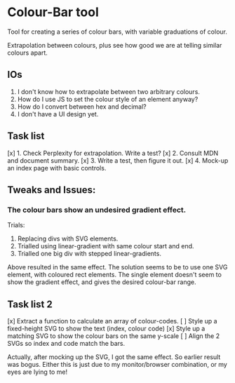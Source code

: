 # Colour-Bar tool
Tool for creating a series of colour bars, with variable graduations of colour.

Extrapolation between colours, plus see how good we are at telling similar colours apart.

## IOs
1. I don't know how to extrapolate between two arbitrary colours.
2. How do I use JS to set the colour style of an element anyway?
3. How do I convert between hex and decimal?
4. I don't have a UI design yet.

## Task list
[x] 1. Check Perplexity for extrapolation. Write a test?
[x] 2. Consult MDN and document summary.
[x] 3. Write a test, then figure it out.
[x] 4. Mock-up an index page with basic controls.

## Tweaks and Issues:
### The colour bars show an undesired gradient effect.
Trials:
1. Replacing divs with SVG elements.
2. Trialled using linear-gradient with same colour start and end.
3. Trialled one big div with stepped linear-gradients.

Above resulted in the same effect.
The solution seems to be to use one SVG element, with coloured rect elements.
The single element doesn't seem to show the gradient effect, and gives the desired colour-bar range.

## Task list 2
[x] Extract a function to calculate an array of colour-codes.
[ ] Style up a fixed-height SVG to show the text (index, colour code)
[x] Style up a matching SVG to show the colour bars on the same y-scale
[ ] Align the 2 SVGs so index and code match the bars.

Actually, after mocking up the SVG, I got the same effect. So earlier result was bogus.
Either this is just due to my monitor/browser combination, or my eyes are lying to me!
